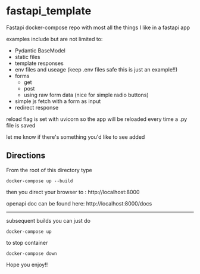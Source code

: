 # fastapi_template

Fastapi docker-compose repo with most all the things I like in a fastapi app

examples include but are not limited to:

- Pydantic BaseModel
- static files
- template responses
- env files and useage (keep .env files safe this is just an example!!)
- forms
    - get
    - post
    - using raw form data (nice for simple radio buttons)
- simple js fetch with a form as input
- redirect response

reload flag is set with uvicorn so the app will be reloaded every time a .py file is saved

let me know if there's something you'd like to see added

## Directions
From the root of this directory type

`docker-compose up --build`

then you direct your browser to : http://localhost:8000

openapi doc can be found here: http://localhost:8000/docs 

----

subsequent builds you can just do 

`docker-compose up`

to stop container

`docker-compose down`


Hope you enjoy!!